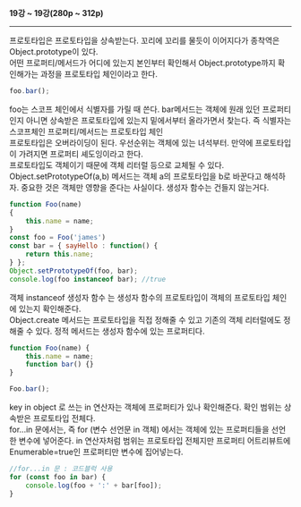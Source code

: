 __19강 ~ 19강(280p ~ 312p)__
***
프로토타입은 프로토타입을 상속받는다. 꼬리에 꼬리를 물듯이 이어지다가 종착역은 Object.prototype이 있다.   
어떤 프로퍼티/메서드가 어디에 있는지 본인부터 확인해서 Object.prototype까지 확인해가는 과정을 프로토타입 체인이라고 한다. 
```javascript
foo.bar();
```
foo는 스코프 체인에서 식별자를 가릴 때 쓴다. bar메서드는 객체에 원래 있던 프로퍼티인지 아니면 상속받은 프로토타입에 있는지 밑에서부터 올라가면서 찾는다. 즉 식별자는 스코프체인 프로퍼티/메서드는 프로토타입 체인     
프로토타입은 오버라이딩이 된다. 우선순위는 객체에 있는 녀석부터. 만약에 프로토타입이 가려지면 프로퍼티 셰도잉이라고 한다.   
프로토타입도 객체이기 때문에 객체 리터럴 등으로 교체될 수 있다.   
Object.setPrototypeOf(a,b) 메서드는 객체 a의 프로토타입을 b로 바꾼다고 해석하자. 중요한 것은 객체만 영향을 준다는 사실이다. 생성자 함수는 건들지 않는거다.   
```javascript
function Foo(name)
{
    this.name = name;
}
const foo = Foo('james')
const bar = { sayHello : function() {
    return this.name;
} };
Object.setPrototypeOf(foo, bar);
console.log(foo instanceof bar); //true
```
객체 instanceof 생성자 함수 는 생성자 함수의 프로토타입이 객체의 프로토타입 체인에 있는지 확인해준다.   
Object.create 메서드는 프로토타입을 직접 정해줄 수 있고 기존의 객체 리터럴에도 정해줄 수 있다.
정적 메서드는 생성자 함수에 있는 프로퍼티다.   
```javascript
function Foo(name) {
    this.name = name;
    function bar() {}
}

Foo.bar(); 
```
key in object 로 쓰는 in 연산자는 객체에 프로퍼티가 있나 확인해준다. 확인 범위는 상속받은 프로토타입 전체다.   
for...in 문에서는, 즉 for (변수 선언문 in 객체) 에서는 객체에 있는 프로퍼티들을 선언한 변수에 넣어준다. in 연산자처럼 범위는 프로토타입 전체지만 프로퍼티 어트리뷰트에 Enumerable=true인 프로퍼티만 변수에 집어넣는다.   

```javascript
//for...in 문 : 코드블럭 사용
for (const foo in bar) {
    console.log(foo + ':' + bar[foo]);
}
```



